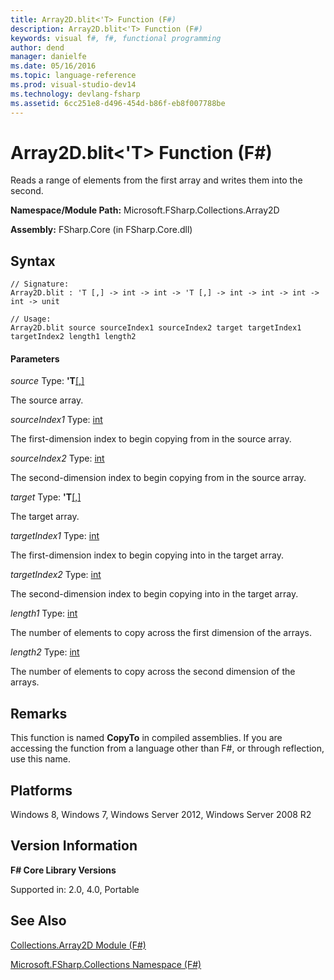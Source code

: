 ```yaml
---
title: Array2D.blit<'T> Function (F#)
description: Array2D.blit<'T> Function (F#)
keywords: visual f#, f#, functional programming
author: dend
manager: danielfe
ms.date: 05/16/2016
ms.topic: language-reference
ms.prod: visual-studio-dev14
ms.technology: devlang-fsharp
ms.assetid: 6cc251e8-d496-454d-b86f-eb8f007788be 
---
```


# Array2D.blit<'T> Function (F#)

Reads a range of elements from the first array and writes them into the second.

**Namespace/Module Path:** Microsoft.FSharp.Collections.Array2D

**Assembly:** FSharp.Core (in FSharp.Core.dll)

## Syntax

```
// Signature:
Array2D.blit : 'T [,] -> int -> int -> 'T [,] -> int -> int -> int -> int -> unit

// Usage:
Array2D.blit source sourceIndex1 sourceIndex2 target targetIndex1 targetIndex2 length1 length2
```

#### Parameters

*source*
Type: **'T**[[,]](https://msdn.microsoft.com/library/077252f3-e6ce-441c-9d5b-a6030eaef7cd)

The source array.

*sourceIndex1*
Type: [int](https://msdn.microsoft.com/library/025d5455-3622-4ea5-9573-3ecbd4ee1375)

The first-dimension index to begin copying from in the source array.

*sourceIndex2*
Type: [int](https://msdn.microsoft.com/library/025d5455-3622-4ea5-9573-3ecbd4ee1375)

The second-dimension index to begin copying from in the source array.

*target*
Type: **'T**[[,]](https://msdn.microsoft.com/library/077252f3-e6ce-441c-9d5b-a6030eaef7cd)

The target array.

*targetIndex1*
Type: [int](https://msdn.microsoft.com/library/025d5455-3622-4ea5-9573-3ecbd4ee1375)

The first-dimension index to begin copying into in the target array.

*targetIndex2*
Type: [int](https://msdn.microsoft.com/library/025d5455-3622-4ea5-9573-3ecbd4ee1375)

The second-dimension index to begin copying into in the target array.

*length1*
Type: [int](https://msdn.microsoft.com/library/025d5455-3622-4ea5-9573-3ecbd4ee1375)

The number of elements to copy across the first dimension of the arrays.

*length2*
Type: [int](https://msdn.microsoft.com/library/025d5455-3622-4ea5-9573-3ecbd4ee1375)

The number of elements to copy across the second dimension of the arrays.

## Remarks

This function is named **CopyTo** in compiled assemblies. If you are accessing the function from a language other than F#, or through reflection, use this name.

## Platforms

Windows 8, Windows 7, Windows Server 2012, Windows Server 2008 R2

## Version Information

**F# Core Library Versions**

Supported in: 2.0, 4.0, Portable

## See Also

[Collections.Array2D Module &#40;F&#35;&#41;](Collections.Array2D-Module-%5BFSharp%5D.md)

[Microsoft.FSharp.Collections Namespace &#40;F&#35;&#41;](Microsoft.FSharp.Collections-Namespace-%5BFSharp%5D.md)
